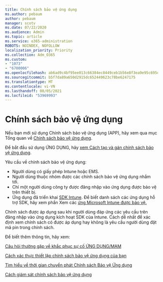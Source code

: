 ```yaml
---
title: Chính sách bảo vệ ứng dụng
ms.author: pebaum
author: pebaum
manager: scotv
ms.date: 07/22/2020
ms.audience: Admin
ms.topic: article
ms.service: o365-administration
ROBOTS: NOINDEX, NOFOLLOW
localization_priority: Priority
ms.collection: Adm_O365
ms.custom:
- "1073"
- "6700006"
ms.openlocfilehash: ab6ad9c4bf95ee013c66384ec8449ceb1b56e8f3ea9e95c695dbbab0e9fa3fc3
ms.sourcegitcommit: b5f7da89a650d2915dc652449623c78be6247175
ms.translationtype: MT
ms.contentlocale: vi-VN
ms.lasthandoff: 08/05/2021
ms.locfileid: "53969993"
---
```

# <a name="application-protection-policy"></a>Chính sách bảo vệ ứng dụng

Nếu bạn mới sử dụng Chính sách bảo vệ ứng dụng (APP), hãy xem qua mục Tổng quan về [Chính sách bảo vệ ứng dụng](https://docs.microsoft.com/intune/apps/app-protection-policy).

Để bắt đầu sử dụng ỨNG DỤNG, hãy [xem Cách tạo và gán chính sách bảo vệ ứng dụng](https://docs.microsoft.com/intune/app-protection-policies).

Yêu cầu về chính sách bảo vệ ứng dụng:

- Người dùng có giấy phép Intune hoặc EMS.
- Người dùng thuộc nhóm được các chính sách bảo vệ ứng dụng nhắm tới.
- Chỉ một người dùng công ty được đăng nhập vào ứng dụng được bảo vệ trên thiết bị.
- Ứng dụng đã triển khai [SDK Intune](https://docs.microsoft.com/intune/app-sdk-get-started). Để biết danh sách các ứng dụng hỗ trợ SDK, hãy xem phần Xem các [ứng Microsoft Intune được bảo vệ.](https://docs.microsoft.com/intune/apps-supported-intune-apps)

Chính sách được áp dụng sau khi người dùng đáp ứng các yêu cầu trên đăng nhập vào ứng dụng kích hoạt SDK của Intune. Cách dễ nhất để xác định xem chính sách có được áp dụng hay không là yêu cầu người dùng đặt mã pin trong chính sách. 

Để biết thêm thông tin, hãy xem:

[Câu hỏi thường gặp về khắc phục sự cố ỨNG DỤNG/MAM](https://docs.microsoft.com/intune/apps/troubleshoot-mam)  

[Cách xác thực thiết lập chính sách bảo vệ ứng dụng của bạn](https://docs.microsoft.com/intune/app-protection-policies-validate)

[Tìm hiểu về thời gian chuyển phát Chính sách Bảo vệ Ứng dụng](https://docs.microsoft.com/intune/app-protection-policy-delivery)  

[Cách giám sát chính sách bảo vệ ứng dụng](https://docs.microsoft.com/intune/app-protection-policies-monitor)